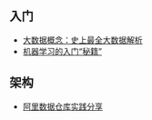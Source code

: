 ## 入门

- [大数据概念：史上最全大数据解析](http://www.cbdio.com/BigData/2015-04/02/content_2766137_all.htm)
- [机器学习的入门“秘籍”](https://yq.aliyun.com/articles/204352)


## 架构

- [阿里数据仓库实践分享](https://yq.aliyun.com/articles/205160?spm=5176.8279002.620433.3)
